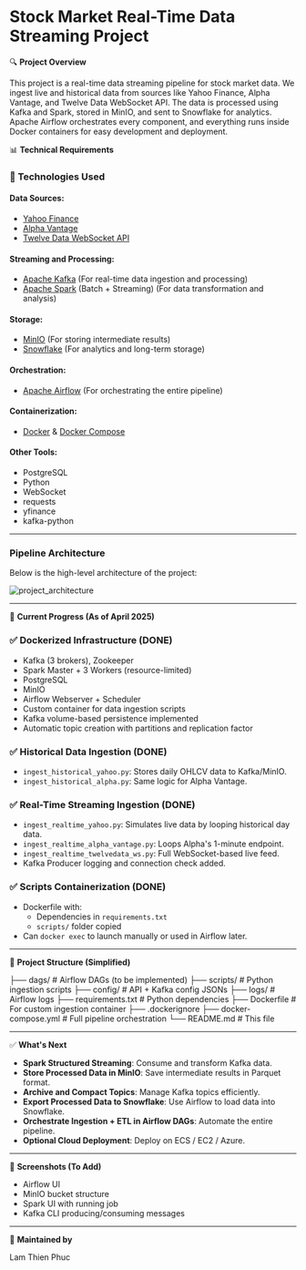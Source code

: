 # Stock Market Real-Time Data Streaming Project

🔍 **Project Overview**

This project is a real-time data streaming pipeline for stock market data. We ingest live and historical data from sources like Yahoo Finance, Alpha Vantage, and Twelve Data WebSocket API. The data is processed using Kafka and Spark, stored in MinIO, and sent to Snowflake for analytics. Apache Airflow orchestrates every component, and everything runs inside Docker containers for easy development and deployment.

📊 **Technical Requirements**

### 🧰 Technologies Used

#### **Data Sources**:
- [Yahoo Finance](https://finance.yahoo.com/)
- [Alpha Vantage](https://www.alphavantage.co/)
- [Twelve Data WebSocket API](https://twelvedata.com/)

#### **Streaming and Processing**:
- [Apache Kafka](https://kafka.apache.org/) (For real-time data ingestion and processing)
- [Apache Spark](https://spark.apache.org/) (Batch + Streaming) (For data transformation and analysis)

#### **Storage**:
- [MinIO](https://min.io/) (For storing intermediate results)
- [Snowflake](https://www.snowflake.com/) (For analytics and long-term storage)

#### **Orchestration**:
- [Apache Airflow](https://airflow.apache.org/) (For orchestrating the entire pipeline)

#### **Containerization**:
- [Docker](https://www.docker.com/) & [Docker Compose](https://docs.docker.com/compose/)

#### **Other Tools**:
- PostgreSQL
- Python
- WebSocket
- requests
- yfinance
- kafka-python

---


### Pipeline Architecture

Below is the high-level architecture of the project:

![project_architecture](https://github.com/user-attachments/assets/1f247bbd-1bf2-4856-8955-c7cfc42c829a)


---

🚀 **Current Progress (As of April 2025)**

### ✅ Dockerized Infrastructure (DONE)
- Kafka (3 brokers), Zookeeper
- Spark Master + 3 Workers (resource-limited)
- PostgreSQL
- MinIO
- Airflow Webserver + Scheduler
- Custom container for data ingestion scripts
- Kafka volume-based persistence implemented
- Automatic topic creation with partitions and replication factor

### ✅ Historical Data Ingestion (DONE)
- `ingest_historical_yahoo.py`: Stores daily OHLCV data to Kafka/MinIO.
- `ingest_historical_alpha.py`: Same logic for Alpha Vantage.

### ✅ Real-Time Streaming Ingestion (DONE)
- `ingest_realtime_yahoo.py`: Simulates live data by looping historical day data.
- `ingest_realtime_alpha_vantage.py`: Loops Alpha's 1-minute endpoint.
- `ingest_realtime_twelvedata_ws.py`: Full WebSocket-based live feed.
- Kafka Producer logging and connection check added.

### ✅ Scripts Containerization (DONE)
- Dockerfile with:
  - Dependencies in `requirements.txt`
  - `scripts/` folder copied
- Can `docker exec` to launch manually or used in Airflow later.

---

📆 **Project Structure (Simplified)**

├── dags/ # Airflow DAGs (to be implemented)
├── scripts/ # Python ingestion scripts
├── config/ # API + Kafka config JSONs
├── logs/ # Airflow logs
├── requirements.txt # Python dependencies
├── Dockerfile # For custom ingestion container
├── .dockerignore
├── docker-compose.yml # Full pipeline orchestration
└── README.md # This file


---

✅ **What's Next**

- **Spark Structured Streaming**: Consume and transform Kafka data.
- **Store Processed Data in MinIO**: Save intermediate results in Parquet format.
- **Archive and Compact Topics**: Manage Kafka topics efficiently.
- **Export Processed Data to Snowflake**: Use Airflow to load data into Snowflake.
- **Orchestrate Ingestion + ETL in Airflow DAGs**: Automate the entire pipeline.
- **Optional Cloud Deployment**: Deploy on ECS / EC2 / Azure.

---

🔎 **Screenshots (To Add)**
- Airflow UI
- MinIO bucket structure
- Spark UI with running job
- Kafka CLI producing/consuming messages

---

📅 **Maintained by**

Lam Thien Phuc
